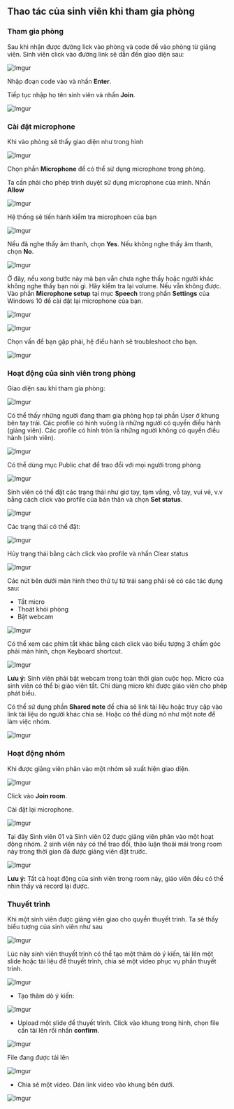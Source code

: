 ## Thao tác của sinh viên khi tham gia phòng

### Tham gia phòng

Sau khi nhận được đường lick vào phòng và code để vào phòng từ giảng viên. Sinh viên click vào đường link sẽ dẫn đến giao diện sau:

![Imgur](https://i.imgur.com/7clD3uf.png)

Nhập đoạn code vào và nhấn **Enter**.

Tiếp tục nhập họ tên sinh viên và nhấn **Join**.

![Imgur](https://i.imgur.com/YtAaK6Q.png)

### Cài đặt microphone

Khi vào phòng sẽ thấy giao diện như trong hình

![Imgur](https://i.imgur.com/xVXrijt.png)

Chọn phần **Microphone** để có thể sử dụng microphone trong phòng.

Ta cần phải cho phép trình duyệt sử dụng microphone của mình. Nhấn **Allow**

![Imgur](https://i.imgur.com/wnaDn2K.png)

Hệ thống sẽ tiến hành kiểm tra microphoen của bạn

![Imgur](https://i.imgur.com/xXJssyV.png)

Nếu đã nghe thấy âm thanh, chọn **Yes**. Nếu không nghe thấy âm thanh, chọn **No**. 

![Imgur](https://i.imgur.com/wjP81BW.png)

Ở đây, nếu xong bước này mà bạn vẫn chưa nghe thấy hoặc người khác không nghe thấy bạn nói gì. Hãy kiểm tra lại volume. Nếu vẫn không được. Vào phần **Microphone setup** tại mục **Speech** trong phần **Settings** của Windows 10 để cài đặt lại microphone của bạn.

![Imgur](https://i.imgur.com/lOIsTMq.png)

![Imgur](https://i.imgur.com/l3yTwxh.png)

Chọn vấn đề bạn gặp phải, hệ điều hành sẽ troubleshoot cho bạn.

![Imgur](https://i.imgur.com/zrheqov.png)

### Hoạt động của sinh viên trong phòng

Giao diện sau khi tham gia phòng:

![Imgur](https://i.imgur.com/UVLS9Rf.png)

Có thể thấy những người đang tham gia phòng họp tại phần User ở khung bên tay trái. Các profile có hình vuông là những người có quyền điều hành (giảng viên). Các profile có hình tròn là những người không có quyền điều hành (sinh viên).

![Imgur](https://i.imgur.com/wNW83FD.png)

Có thể dùng mục Public chat để trao đổi với mọi người trong phòng

![Imgur](https://i.imgur.com/9i3SvJJ.png)

Sinh viên có thể đặt các trạng thái như giơ tay, tạm vắng, vỗ tay, vui vẻ, v.v bằng cách click vào profile của bản thân và chọn **Set status**.

![Imgur](https://i.imgur.com/2uOdY5U.png)

Các trạng thái có thể đặt:

![Imgur](https://i.imgur.com/olKDX5X.png)

Hủy trạng thái bằng cách click vào profile và nhấn Clear status

![Imgur](https://i.imgur.com/ey8jCxs.png)

Các nút bên dưới màn hình theo thứ tự từ trái sang phải sẽ có các tác dụng sau:
- Tắt micro
- Thoát khỏi phòng
- Bật webcam

![Imgur](https://i.imgur.com/Txqpeo5.png)

Có thể xem các phím tắt khác bằng cách click vào biểu tượng 3 chấm góc phải màn hình, chọn Keyboard shortcut.

![Imgur](https://i.imgur.com/ZiKrRQZ.png)

**Lưu ý:** Sinh viên phải bật webcam trong toàn thời gian cuộc họp. Micro của sinh viên có thể bị giáo viên tắt. Chỉ dùng micro khi được giáo viên cho phép phát biểu.

Có thể sử dụng phần **Shared note** để chia sẻ link tài liệu hoặc truy cập vào link tài liệu do người khác chia sẻ. Hoặc có thể dùng nó như một note để làm việc nhóm.

![Imgur](https://i.imgur.com/d454PMN.png)

### Hoạt động nhóm

Khi được giảng viên phân vào một nhóm sẽ xuất hiện giao diện.

![Imgur](https://i.imgur.com/EggA3aI.png)

Click vào **Join room**.

Cài đặt lại microphone.

![Imgur](https://i.imgur.com/2DKEfbP.png)

Tại đây Sinh viên 01 và Sinh viên 02 được giảng viên phân vào một hoạt động nhóm. 2 sinh viên này có thể trao đổi, thảo luận thoải mái trong room này trong thời gian đã được giảng viên đặt trước.

![Imgur](https://i.imgur.com/xIrYEbU.png)

**Lưu ý:** Tất cả hoạt động của sinh viên trong room này, giáo viên đều có thể nhìn thấy và record lại được.

### Thuyết trình

Khi một sinh viên được giảng viên giao cho quyền thuyết trình. Ta sẽ thấy biểu tượng của sinh viên như sau

![Imgur](https://i.imgur.com/HskCYxi.png)

Lúc này sinh viên thuyết trình có thể tạo một thăm dò ý kiến, tải lên một slide hoặc tài liệu để thuyết trình, chia sẻ một video phục vụ phần thuyết trình.

![Imgur](https://i.imgur.com/K6lzspR.png)

- Tạo thăm dò ý kiến:

![Imgur](https://i.imgur.com/7591Gwr.png)

- Upload một slide để thuyết trình. Click vào khung trong hình, chọn file cần tải lên rồi nhấn **confirm**.

![Imgur](https://i.imgur.com/Up5yQKA.png)

File đang được tải lên

![Imgur](https://i.imgur.com/G3r1blq.png)

- Chia sẻ một video. Dán link video vào khung bên dưới.

![Imgur](https://i.imgur.com/iEXwGOc.png)